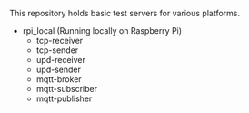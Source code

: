 This repository holds basic test servers for various platforms.
- rpi_local (Running locally on Raspberry Pi)
  - tcp-receiver
  - tcp-sender
  - upd-receiver
  - upd-sender
  - mqtt-broker
  - mqtt-subscriber
  - mqtt-publisher
  
